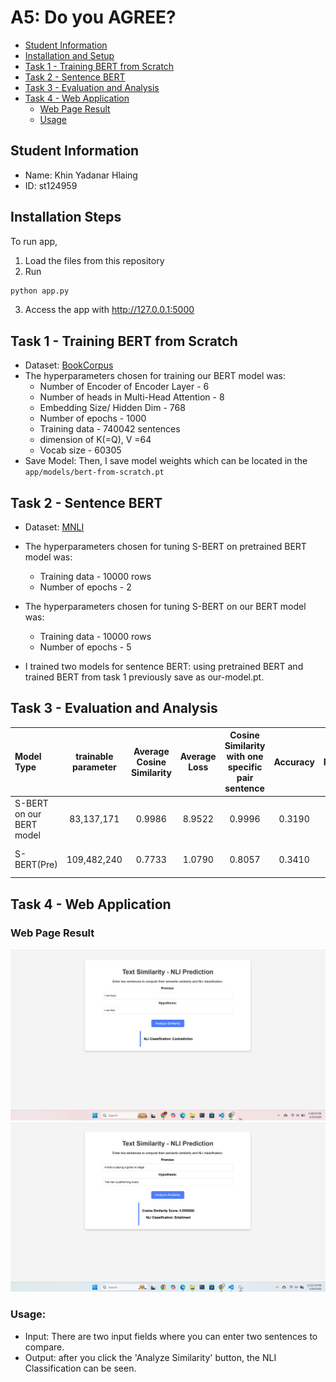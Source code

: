 #  A5: Do you AGREE?

- [Student Information](#student-information)
- [Installation and Setup](#installation-steps)
- [Task 1 - Training BERT from Scratch](#task-1---training-bert-from-scratch)
- [Task 2 - Sentence BERT](#task-2---sentence-bert)
- [Task 3 - Evaluation and Analysis](#task-3---evaluation-and-analysis)
- [Task 4 - Web Application](#task-4---web-application)
    - [Web Page Result](#web-page-result)
    - [Usage](#usage)

## Student Information
 - Name: Khin Yadanar Hlaing
 - ID: st124959

## Installation Steps
To run app, 
1. Load the files from this repository
2. Run
```sh
python app.py
```
3. Access the app with http://127.0.0.1:5000 

## Task 1 - Training BERT from Scratch

- Dataset: [BookCorpus](https://huggingface.co/datasets/bookcorpus/bookcorpus) 
- The hyperparameters chosen for training our BERT model was:  
    - Number of Encoder of Encoder Layer - 6  
    - Number of heads in Multi-Head Attention - 8  
    - Embedding Size/ Hidden Dim - 768  
    - Number of epochs - 1000  
    - Training data - 740042 sentences
    - dimension of K(=Q), V  =64
    - Vocab size - 60305  
- Save Model: Then, I save model weights which can be located in the `app/models/bert-from-scratch.pt`


## Task 2 - Sentence BERT
- Dataset: [MNLI](https://huggingface.co/datasets/glue/viewer/mnli)
- The hyperparameters chosen for tuning S-BERT on pretrained  BERT model was:
    - Training data - 10000 rows  
    - Number of epochs - 2 
- The hyperparameters chosen for tuning S-BERT on our BERT model was:
    - Training data - 10000 rows  
    - Number of epochs - 5  

- I trained two models for sentence BERT: using pretrained BERT and  trained BERT from task 1 previously save as our-model.pt.


## Task 3 - Evaluation and Analysis

| Model Type | trainable parameter | Average Cosine Similarity | Average Loss | Cosine Similarity with one specific pair sentence  | Accuracy| Precision | Recall,F1-score | Training Time (train with MNLI dataset)
|:--------------------------------|:----------:|:----------:|:----------:|:----------:|:----------:|:----------:|:----------:|:---------------------:|
| S-BERT on our BERT model        |    83,137,171   |    0.9986     |  8.9522 | 0.9996 |  0.3190| 0.1018 | 0.3190,0.1543|  564m 2s(on CPU)    |
| S-BERT(Pre)           |   109,482,240    |    0.7733 |  1.0790 | 0.8057 | 0.3410 | - | - | 139m 54s(num-epoch=2)       |  


## Task 4 - Web Application

### Web Page Result
![Contradiction](images/image.png)
![Entailment](images/entailment.png)

### Usage:
- Input: There are two input fields where you can enter two sentences to compare.
- Output: after you click the 'Analyze Similarity' button, the NLI Classification can be seen.